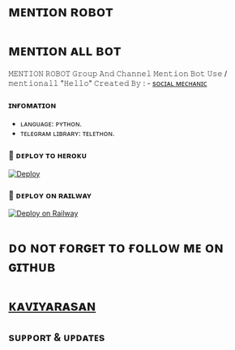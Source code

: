 # ᴍᴇɴᴛɪᴏɴ ʀᴏʙᴏᴛ


# ᴍᴇɴᴛɪᴏɴ ᴀʟʟ ʙᴏᴛ

𝙼𝙴𝙽𝚃𝙸𝙾𝙽 𝚁𝙾𝙱𝙾𝚃 𝙶𝚛𝚘𝚞𝚙 𝙰𝚗𝚍 𝙲𝚑𝚊𝚗𝚗𝚎𝚕 𝙼𝚎𝚗𝚝𝚒𝚘𝚗 𝙱𝚘𝚝 𝚄𝚜𝚎 /𝚖𝚎𝚗𝚝𝚒𝚘𝚗𝚊𝚕𝚕 "𝙷𝚎𝚕𝚕𝚘"   𝙲𝚛𝚎𝚊𝚝𝚎𝚍 𝙱𝚢 : - [sᴏᴄɪᴀʟ ᴍᴇᴄʜᴀɴɪᴄ](ʜᴛᴛᴘs://ᴛ.ᴍᴇ/sᴏᴄɪᴀʟ_ᴍᴇᴄʜᴀɴɪᴄ_1997)


###  ɪɴғᴏᴍᴀᴛɪᴏɴ
- ʟᴀɴɢᴜᴀɢᴇ: ᴘʏᴛʜᴏɴ.
- ᴛᴇʟᴇɢʀᴀᴍ ʟɪʙʀᴀʀʏ: ᴛᴇʟᴇᴛʜᴏɴ.

### 🚀 ᴅᴇᴘʟᴏʏ ᴛᴏ ʜᴇʀᴏᴋᴜ
[![Deploy](https://www.herokucdn.com/deploy/button.svg)](https://dashboard.heroku.com/new?template=https://github.com/KAVIYARASAN-1997/Mention-Robot)

### 🎯 ᴅᴇᴘʟᴏʏ ᴏɴ ʀᴀɪʟᴡᴀʏ
[![Deploy on Railway](https://railway.app/button.svg)](https://railway.app/new/template?template=https://github.com/kaviyarasan-1997/Mention-Robot)


# ᴅᴏ ɴᴏᴛ ғᴏʀɢᴇᴛ ᴛᴏ ғᴏʟʟᴏᴡ ᴍᴇ ᴏɴ ɢɪᴛʜᴜʙ 

# [ᴋᴀᴠɪʏᴀʀᴀsᴀɴ ](https://GitHub.com/kaviyarasan-1997)

## sᴜᴘᴘᴏʀᴛ & ᴜᴘᴅᴀᴛᴇs 

